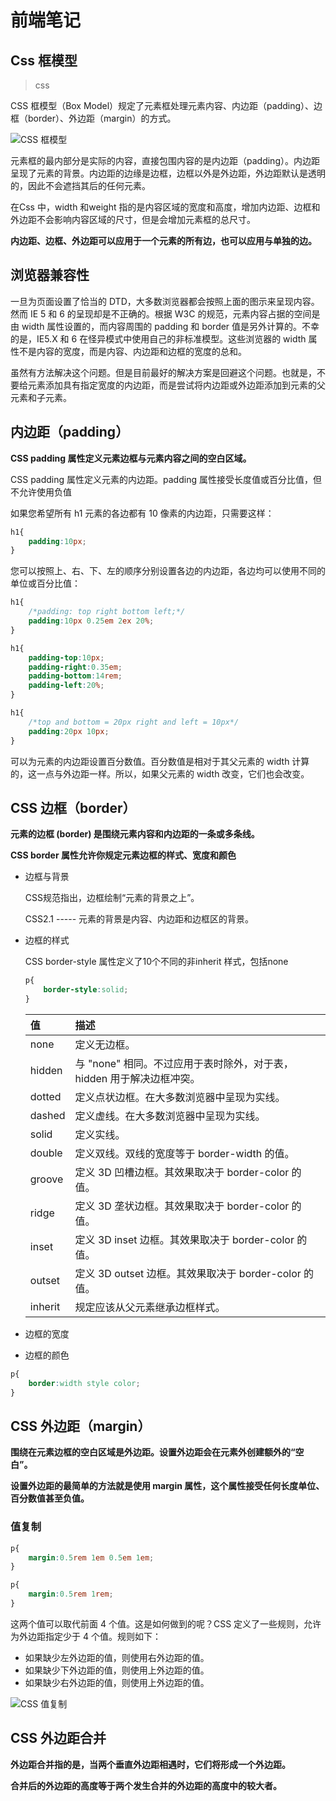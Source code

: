# 前端笔记

## Css 框模型

> css

CSS 框模型（Box Model）规定了元素框处理元素内容、内边距（padding）、边框（border）、外边距（margin）的方式。



![CSS 框模型](https://www.w3school.com.cn/i/ct_boxmodel.gif)

元素框的最内部分是实际的内容，直接包围内容的是内边距（padding）。内边距呈现了元素的背景。内边距的边缘是边框，边框以外是外边距，外边距默认是透明的，因此不会遮挡其后的任何元素。

在Css 中，width 和weight 指的是内容区域的宽度和高度，增加内边距、边框和外边距不会影响内容区域的尺寸，但是会增加元素框的总尺寸。



**内边距、边框、外边距可以应用于一个元素的所有边，也可以应用与单独的边。**

## 浏览器兼容性

一旦为页面设置了恰当的 DTD，大多数浏览器都会按照上面的图示来呈现内容。然而 IE 5 和 6 的呈现却是不正确的。根据 W3C 的规范，元素内容占据的空间是由 width 属性设置的，而内容周围的 padding 和 border 值是另外计算的。不幸的是，IE5.X 和 6 在怪异模式中使用自己的非标准模型。这些浏览器的 width 属性不是内容的宽度，而是内容、内边距和边框的宽度的总和。

虽然有方法解决这个问题。但是目前最好的解决方案是回避这个问题。也就是，不要给元素添加具有指定宽度的内边距，而是尝试将内边距或外边距添加到元素的父元素和子元素。

## 内边距（padding）

**CSS padding 属性定义元素边框与元素内容之间的空白区域。**

CSS padding 属性定义元素的内边距。padding 属性接受长度值或百分比值，但不允许使用负值

如果您希望所有 h1 元素的各边都有 10 像素的内边距，只需要这样：

```css
h1{
    padding:10px;
}
```



您可以按照上、右、下、左的顺序分别设置各边的内边距，各边均可以使用不同的单位或百分比值：

```css
h1{
    /*padding: top right bottom left;*/
    padding:10px 0.25em 2ex 20%;
}

h1{
    padding-top:10px;
    padding-right:0.35em;
    padding-bottom:14rem;
    padding-left:20%;
}

h1{
    /*top and bottom = 20px right and left = 10px*/
    padding:20px 10px;
}
```



可以为元素的内边距设置百分数值。百分数值是相对于其父元素的 width 计算的，这一点与外边距一样。所以，如果父元素的 width 改变，它们也会改变。



## CSS 边框（border）

**元素的边框 (border) 是围绕元素内容和内边距的一条或多条线。**

**CSS border 属性允许你规定元素边框的样式、宽度和颜色**

- 边框与背景

  CSS规范指出，边框绘制“元素的背景之上”。

  CSS2.1 ----- 元素的背景是内容、内边距和边框区的背景。

- 边框的样式

  CSS border-style 属性定义了10个不同的非inherit 样式，包括none

  ```css
  p{
      border-style:solid;
  }
  ```

  

  | 值      | 描述                                                         |
  | :------ | :----------------------------------------------------------- |
  | none    | 定义无边框。                                                 |
  | hidden  | 与 "none" 相同。不过应用于表时除外，对于表，hidden 用于解决边框冲突。 |
  | dotted  | 定义点状边框。在大多数浏览器中呈现为实线。                   |
  | dashed  | 定义虚线。在大多数浏览器中呈现为实线。                       |
  | solid   | 定义实线。                                                   |
  | double  | 定义双线。双线的宽度等于 border-width 的值。                 |
  | groove  | 定义 3D 凹槽边框。其效果取决于 border-color 的值。           |
  | ridge   | 定义 3D 垄状边框。其效果取决于 border-color 的值。           |
  | inset   | 定义 3D inset 边框。其效果取决于 border-color 的值。         |
  | outset  | 定义 3D outset 边框。其效果取决于 border-color 的值。        |
  | inherit | 规定应该从父元素继承边框样式。                               |

- 边框的宽度

- 边框的颜色

```css
p{
    border:width style color;
}
```

## CSS 外边距（margin）

**围绕在元素边框的空白区域是外边距。设置外边距会在元素外创建额外的“空白”。**

**设置外边距的最简单的方法就是使用 margin 属性，这个属性接受任何长度单位、百分数值甚至负值。**



### 值复制

```css
p{
    margin:0.5rem 1em 0.5em 1em;
}

p{
    margin:0.5rem 1rem;
}
```

这两个值可以取代前面 4 个值。这是如何做到的呢？CSS 定义了一些规则，允许为外边距指定少于 4 个值。规则如下：

- 如果缺少左外边距的值，则使用右外边距的值。
- 如果缺少下外边距的值，则使用上外边距的值。
- 如果缺少右外边距的值，则使用上外边距的值。

![CSS 值复制](https://www.w3school.com.cn/i/ct_css_margin_value.gif)

## CSS 外边距合并

**外边距合并指的是，当两个垂直外边距相遇时，它们将形成一个外边距。**

**合并后的外边距的高度等于两个发生合并的外边距的高度中的较大者。**





